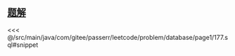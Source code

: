 <!-- @include: @/src/main/java/com/gitee/passerr/leetcode/problem/database/page1/177.md -->
## [题解](https://github.com/PasseRR/JavaLeetCode/blob/master/src/main/java/com/gitee/passerr/leetcode/problem/database/page1/177.sql)
<<< @/src/main/java/com/gitee/passerr/leetcode/problem/database/page1/177.sql#snippet
